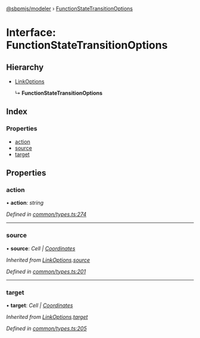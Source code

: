 [@sbpmjs/modeler](../README.md) › [FunctionStateTransitionOptions](functionstatetransitionoptions.md)

# Interface: FunctionStateTransitionOptions

## Hierarchy

* [LinkOptions](linkoptions.md)

  ↳ **FunctionStateTransitionOptions**

## Index

### Properties

* [action](functionstatetransitionoptions.md#action)
* [source](functionstatetransitionoptions.md#source)
* [target](functionstatetransitionoptions.md#target)

## Properties

###  action

• **action**: *string*

*Defined in [common/types.ts:274](https://github.com/mkolodiy/sbpmjs/blob/51ad125/packages/sbpm-modeler/lib/common/types.ts#L274)*

___

###  source

• **source**: *Cell | [Coordinates](coordinates.md)*

*Inherited from [LinkOptions](linkoptions.md).[source](linkoptions.md#source)*

*Defined in [common/types.ts:201](https://github.com/mkolodiy/sbpmjs/blob/51ad125/packages/sbpm-modeler/lib/common/types.ts#L201)*

___

###  target

• **target**: *Cell | [Coordinates](coordinates.md)*

*Inherited from [LinkOptions](linkoptions.md).[target](linkoptions.md#target)*

*Defined in [common/types.ts:205](https://github.com/mkolodiy/sbpmjs/blob/51ad125/packages/sbpm-modeler/lib/common/types.ts#L205)*
